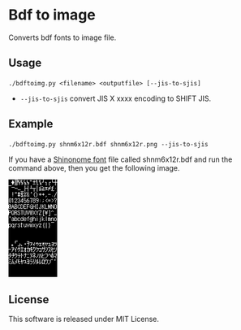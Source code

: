 Bdf to image
=====
Converts bdf fonts to image file.

Usage
-----
`./bdftoimg.py <filename> <outputfile> [--jis-to-sjis]`

* `--jis-to-sjis` convert JIS X xxxx encoding to SHIFT JIS.

Example
-----
`./bdftoimg.py shnm6x12r.bdf shnm6x12r.png --jis-to-sjis`

If you have a [Shinonome font](http://openlab.ring.gr.jp/efont/shinonome/index.html.ja) file called shnm6x12r.bdf and run the command above, then you get the following image.

![command output](./shnm6x12r.png "Command output")

License
-----
This software is released under MIT License.
